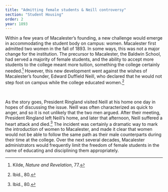 ```yaml
---
title: "Admitting female students & Neill controversy"
section: "Student Housing"
order: 2
year: 1893
---
```


<!-----

Yay, no errors, warnings, or alerts!

Conversion time: 0.201 seconds.


Using this Markdown file:

1. Paste this output into your source file.
2. See the notes and action items below regarding this conversion run.
3. Check the rendered output (headings, lists, code blocks, tables) for proper
   formatting and use a linkchecker before you publish this page.

Conversion notes:

* Docs to Markdown version 1.0β34
* Sat Apr 15 2023 16:40:40 GMT-0700 (PDT)
* Source doc: converter document
----->


Within a few years of Macalester’s founding, a new challenge would emerge in accommodating the student body on campus: women. Macalester first admitted two women in the fall of 1893. In some ways, this was not a major change for the institution. The precursor to Macalester, the Baldwin School, had served a majority of female students, and the ability to accept more students to the college meant more tuition, something the college certainly needed.[^1] However, this new development went against the wishes of Macalester’s founder, Edward Duffield Neill, who declared that he would not step foot on campus while the college educated women.[^2] 

<br>

As the story goes, President Ringland visited Neill at his home one day in hopes of discussing the issue. Neill was often characterized as quick to anger, and so it is not unlikely that the two men argued. After their meeting, President Ringland left Neill’s home, and later that afternoon, Neill suffered a heart attack and died.[^3] The incident was certainly a dramatic way to mark the introduction of women to Macalester, and made it clear that women would not be able to follow the same path as their male counterparts during their time at the college. Over the next several decades, Macalester administrators would frequently limit the freedom of female students in the name of educating and disciplining them appropriately.


[^1]:
     Kilde, _Nature and Revelation_, 77.

[^2]:
     Ibid., 80.

[^3]:
     Ibid., 80.
